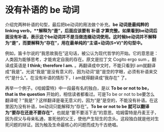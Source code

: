 # 没有补语的 be 动词

介绍完两种补语的句型，最后把be动词的用法做个补充。<b>be 动词是最纯粹的**linking verb**，**解释为“是”，后面应该要有 补语 才算完整。****如果看到be动词后面没有补语，表示这个be动词并不是当做连缀动词使用。**这时候be动词并不解释为“是”，而要解释为“存在”**，用在最单纯的**“主语+动词(S+V)"的句型中**。</b>

例如，笛卡尔说的“我思故我在”这句话，被公认为现代哲学的开始。它的意思是：人类因为能够思考，才能肯定自我的存在。原文是拉丁文 Cogito ergo sum 。翻译成英语是 **I think; therefore I am.** 。再翻译成中文时，不能只看到I am就翻译成“我是”。光说“我是”是没有意义的，因为动词“是”是空的字眼，必须有补语来交代“是什么”。在没有补语的情形下，I am就得翻译成“我存在” 了。  

再举一个例子。《哈姆雷特》中一段最有名的独白，是以 **To be or not to be，that is the question** 开始的，相信读者都看过。可是To be or not to be要怎么翻译呢？“我是”？这样翻译是毫无意义的，因为“是”是空的，不能没有补语。在这里因为没有补语，be动词只能解释为“存在”。**To be or not to be 就可以翻译为“要存在还是不要存在”**，也就是“要不要活下去”的意思。哈姆雷特是丹麦王子，因为叔父与母亲私通，害死他的父王，使他产生轻生的念头。这段独白就是他对生死问题的辩证。因为触及生命最核心的问题而成为千古绝唱。